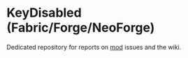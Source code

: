 # KeyDisabled (Fabric/Forge/NeoForge)
Dedicated repository for reports on [mod]() issues and the wiki.
